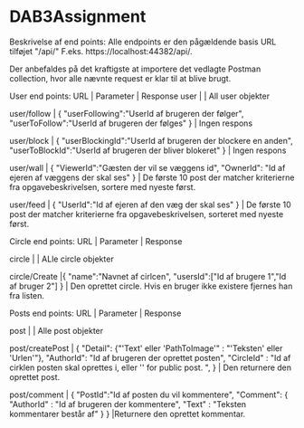 # DAB3Assignment

Beskrivelse af end points:
Alle endpoints er den pågældende basis URL tilføjet "/api/"
F.eks. https://localhost:44382/api/.

Der anbefaldes på det kraftigste at importere det vedlagte Postman collection, hvor alle nævnte request er klar til at blive brugt. 

User end points:
URL | Parameter | Response
user | | All user objekter

user/follow | {
"userFollowing":"UserId af brugeren der følger",
"userToFollow":"UserId af brugeren der følges"
} | Ingen respons

user/block  | {
	"userBlockingId":"UserId af brugeren der blockere en anden",
	"userToBlockId":"UserId af brugeren der bliver blokeret"
} | Ingen respons

user/wall | {
	"ViewerId":"Gæsten der vil se væggens id", 
	"OwnerId": "Id af ejeren af væggens der skal ses"
} | De første 10 post der matcher kriterierne fra opgavebeskrivelsen, sortere med nyeste først. 

user/feed | {
	"UserId":"Id af ejeren af den væg der skal ses"
} | De første 10 post der matcher kriterierne fra opgavebeskrivelsen, sorteret med nyeste først. 

Circle end points:
URL | Parameter | Response

circle | | ALle circle objekter

circle/Create |{
	"name":"Navnet af cirlcen",
	"usersId":["Id af brugere 1","Id af bruger 2"]
} | Den oprettet circle. Hvis en bruger ikke existere fjernes han fra listen. 

Posts end points:
URL | Parameter | Response

post | | Alle post objekter

post/createPost | {
	"Detail": {"'Text' eller 'PathToImage'" : "'Teksten' eller 'Urlen'"},
	"AuthorId": "Id af brugeren der oprettet posten",
	"CircleId" : "Id af cirklen posten skal oprettes i, eller '' for public post. ",
} | Den returnere den oprettet post. 

post/comment | {
	"PostId":"Id af posten du vil kommentere",
	"Comment":
		{
			"AuthorId" : "Id af brugeren der kommentere",
			"Text" : "Teksten kommentarer består af"
		}
} |Returnere den oprettet kommentar. 





